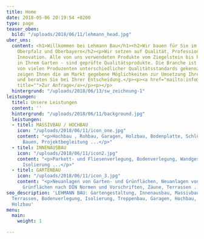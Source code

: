 ```yaml
---
title: Home
date: 2018-05-06 20:19:54 +0200
type: page
teaser_oben:
  bild: "/uploads/2018/06/11/lehmann_head.jpg"
uber_uns:
  content: <h1>Willkommen bei Lehmann Bau</h1><h2>Wir bauen für Sie im Raum <br>Niederbayern,
    Oberpfalz und Oberbayern</h2><p>Wir setzen auf Qualität, Professionalität und
    Innovation. Alle von uns verwendeten Produkte vom Ziegelstein bis hin zum Baum
    in Ihrem Garten - sind geprüfte Qualitätsprodukte. Die Branche ist heutzutage
    von vielen Produzenten unterschiedlicher Qualitätsstandards gekennzeichnet, wir
    zeigen Ihnen die am Markt gegebene Möglichkeiten zur Umsetzung Ihrer Ideen an
    und beraten Sie bei Ihrer Entscheidung.</p><p><a href="mailto:info@lehmann-bau.com"
    title="">Zur Anfrage</a></p><p></p>
  hintergrund: "/uploads/2018/06/13/sw_zeichnung-1"
leistungen:
  titel: Unsere Leistungen
  content: ''
  hintergrund: "/uploads/2018/06/11/background.jpg"
  leistungen:
  - titel: MASSIVBAU / HOCHBAU
    icon: "/uploads/2018/06/11/icon_one.jpg"
    content: "<p>Hochbau , Rohbau, Garagen, Holzbau, Bodenplatte, Schlüsselfertiges
      Bauen, Projektbegleitung ...</p>"
  - titel: INNENAUSBAU
    icon: "/uploads/2018/06/11/icon2.jpg"
    content: "<p>Parkett- und Fliesenverlegung, Bodenverlegung, Wandgestaltung, Rigipskonstruktionen,
      Isolierung ...</p>"
  - titel: GARTENBAU
    icon: "/uploads/2018/06/11/icon_3.jpg"
    content: "<p>Neuanlagen von Garten- und Grünflächen, Neuanlagen von öffentlichen
      Grünflächen nach DIN Normen und Vorschriften, Zäune, Terrassen ...</p>"
seo_description: 'LEHMANN BAU: Gartengestaltung, Innenausbau, Massivbau: Pflasterarbeiten,
  Terrassen, Bodenverlegung, Isolierung, Treppenbau, Garagen, Hochbau, Rohbau, Bodenplatte,
  Holzbau'
menu:
  main:
    weight: 1

---
```

